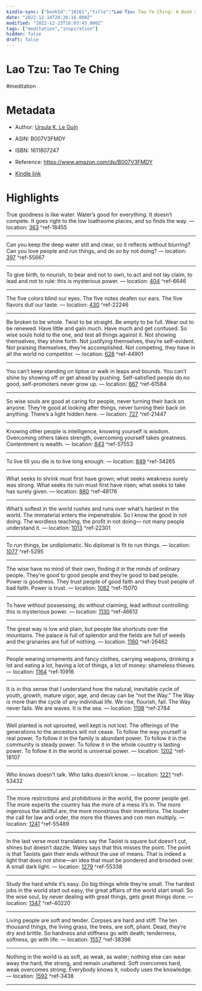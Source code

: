 ```yaml
---
kindle-sync: {"bookId":"18161","title":"Lao Tzu: Tao Te Ching: A Book about the Way and the Power of the Way","author":"Ursula K. Le Guin","asin":"B007V3FMDY","lastAnnotatedDate":"2021-02-02","bookImageUrl":"https://m.media-amazon.com/images/I/81BeTEE0RRL._SY160.jpg","highlightsCount":24}
date: "2022-12-14T20:26:16.000Z"
modified: "2022-12-23T16:03:45.000Z"
tags: ["meditation","inspiration"]
hidden: false
draft: false
---
```

# Lao Tzu: Tao Te Ching

#meditation 

# Metadata

* Author: [Ursula K. Le Guin](https://www.amazon.com/Ursula-K-Le-Guin/e/B000AQ2M2S/ref=dp_byline_cont_ebooks_1)

* ASIN: B007V3FMDY

* ISBN: 1611807247

* Reference: <https://www.amazon.com/dp/B007V3FMDY>

* [Kindle link](kindle://book?action=open&asin=B007V3FMDY)

# Highlights

True goodness is like water. Water’s good for everything. It doesn’t compete. It goes right to the low loathsome places, and so finds the way. — location: [363](kindle://book?action=open&asin=B007V3FMDY&location=363) ^ref-18455

---

Can you keep the deep water still and clear, so it reflects without blurring? Can you love people and run things, and do so by not doing? — location: [397](kindle://book?action=open&asin=B007V3FMDY&location=397) ^ref-55667

---

To give birth, to nourish, to bear and not to own, to act and not lay claim, to lead and not to rule: this is mysterious power. — location: [404](kindle://book?action=open&asin=B007V3FMDY&location=404) ^ref-6646

---

The five colors blind our eyes. The five notes deafen our ears. The five flavors dull our taste. — location: [430](kindle://book?action=open&asin=B007V3FMDY&location=430) ^ref-22246

---

Be broken to be whole. Twist to be straight. Be empty to be full. Wear out to be renewed. Have little and gain much. Have much and get confused. So wise souls hold to the one, and test all things against it. Not showing themselves, they shine forth. Not justifying themselves, they’re self-evident. Not praising themselves, they’re accomplished. Not competing, they have in all the world no competitor. — location: [628](kindle://book?action=open&asin=B007V3FMDY&location=628) ^ref-44901

---

You can’t keep standing on tiptoe or walk in leaps and bounds. You can’t shine by showing off or get ahead by pushing. Self-satisfied people do no good, self-promoters never grow up. — location: [667](kindle://book?action=open&asin=B007V3FMDY&location=667) ^ref-61584

---

So wise souls are good at caring for people, never turning their back on anyone. They’re good at looking after things, never turning their back on anything. There’s a light hidden here. — location: [727](kindle://book?action=open&asin=B007V3FMDY&location=727) ^ref-21447

---

Knowing other people is intelligence, knowing yourself is wisdom. Overcoming others takes strength, overcoming yourself takes greatness. Contentment is wealth. — location: [843](kindle://book?action=open&asin=B007V3FMDY&location=843) ^ref-57553

---

To live till you die is to live long enough. — location: [849](kindle://book?action=open&asin=B007V3FMDY&location=849) ^ref-34265

---

What seeks to shrink must first have grown; what seeks weakness surely was strong. What seeks its ruin must first have risen; what seeks to take has surely given. — location: [880](kindle://book?action=open&asin=B007V3FMDY&location=880) ^ref-48176

---

What’s softest in the world rushes and runs over what’s hardest in the world. The immaterial enters the impenetrable. So I know the good in not doing. The wordless teaching, the profit in not doing— not many people understand it. — location: [1013](kindle://book?action=open&asin=B007V3FMDY&location=1013) ^ref-22301

---

To run things, be undiplomatic. No diplomat is fit to run things. — location: [1077](kindle://book?action=open&asin=B007V3FMDY&location=1077) ^ref-5295

---

The wise have no mind of their own, finding it in the minds of ordinary people. They’re good to good people and they’re good to bad people. Power is goodness. They trust people of good faith and they trust people of bad faith. Power is trust. — location: [1082](kindle://book?action=open&asin=B007V3FMDY&location=1082) ^ref-15070

---

To have without possessing, do without claiming, lead without controlling: this is mysterious power. — location: [1130](kindle://book?action=open&asin=B007V3FMDY&location=1130) ^ref-46612

---

The great way is low and plain, but people like shortcuts over the mountains. The palace is full of splendor and the fields are full of weeds and the granaries are full of nothing. — location: [1160](kindle://book?action=open&asin=B007V3FMDY&location=1160) ^ref-26462

---

People wearing ornaments and fancy clothes, carrying weapons, drinking a lot and eating a lot, having a lot of things, a lot of money: shameless thieves. — location: [1164](kindle://book?action=open&asin=B007V3FMDY&location=1164) ^ref-10916

---

It is in this sense that I understand how the natural, inevitable cycle of youth, growth, mature vigor, age, and decay can be “not the Way.” The Way is more than the cycle of any individual life. We rise, flourish, fail. The Way never fails. We are waves. It is the sea. — location: [1198](kindle://book?action=open&asin=B007V3FMDY&location=1198) ^ref-2784

---

Well planted is not uprooted, well kept is not lost. The offerings of the generations to the ancestors will not cease. To follow the way yourself is real power. To follow it in the family is abundant power. To follow it in the community is steady power. To follow it in the whole country is lasting power. To follow it in the world is universal power. — location: [1202](kindle://book?action=open&asin=B007V3FMDY&location=1202) ^ref-18107

---

Who knows doesn’t talk. Who talks doesn’t know. — location: [1221](kindle://book?action=open&asin=B007V3FMDY&location=1221) ^ref-53432

---

The more restrictions and prohibitions in the world, the poorer people get. The more experts the country has the more of a mess it’s in. The more ingenious the skillful are, the more monstrous their inventions. The louder the call for law and order, the more the thieves and con men multiply. — location: [1241](kindle://book?action=open&asin=B007V3FMDY&location=1241) ^ref-55489

---

In the last verse most translators say the Taoist is square but doesn’t cut, shines but doesn’t dazzle. Waley says that this misses the point. The point is that Taoists gain their ends without the use of means. That is indeed a light that does not shine—an idea that must be pondered and brooded over. A small dark light. — location: [1279](kindle://book?action=open&asin=B007V3FMDY&location=1279) ^ref-55338

---

Study the hard while it’s easy. Do big things while they’re small. The hardest jobs in the world start out easy, the great affairs of the world start small. So the wise soul, by never dealing with great things, gets great things done. — location: [1347](kindle://book?action=open&asin=B007V3FMDY&location=1347) ^ref-40220

---

Living people are soft and tender. Corpses are hard and stiff. The ten thousand things, the living grass, the trees, are soft, pliant. Dead, they’re dry and brittle. So hardness and stiffness go with death; tenderness, softness, go with life. — location: [1557](kindle://book?action=open&asin=B007V3FMDY&location=1557) ^ref-38396

---

Nothing in the world is as soft, as weak, as water; nothing else can wear away the hard, the strong, and remain unaltered. Soft overcomes hard, weak overcomes strong. Everybody knows it, nobody uses the knowledge. — location: [1592](kindle://book?action=open&asin=B007V3FMDY&location=1592) ^ref-3438

---

